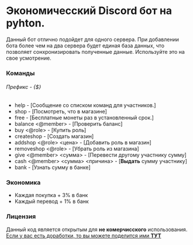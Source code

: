 # Экономичесский Discord бот на pyhton.
Данный бот отлично подойдет для одного сервера. При добавлении бота более чем на два сервера будет единая база данных, что позволяет сонхронизировать полученные данные. Используйте это на свое усмотрение.
### Команды
###### Префикс - {$}
- help - [Сообщение со списком команд для участников.]
- shop - [Посмотреть, что в магазине]
- free - [Бесплатные монеты раз в установленный срок.]
- balance <@member> - [Проверить баланс]
- buy <@role> - [Купить роль]
- createshop - [Создать магазин]
- addshop <@role> <цена> - [Добавить роль в магазин]
- removeshop <@role> - [Убрать роль из магазина]
- give <@member> <сумма> - [Перевести другому участнику сумму]
- cash <@member> <сумма> <причина> - [**Выдать** сумму участнику]
- bank - [Узнать сумму в банке]

### Экономика
- Каждая покупка + 3% в банк
- Каждый перевод + 1% в банк

### Лицензия
Данный код является открытым для **не комерчисского** использования. 
[Если у вас есть доработки, то вы можете поделится ими **ТУТ**](https://ModernBot.pogorelov.repl.co)
